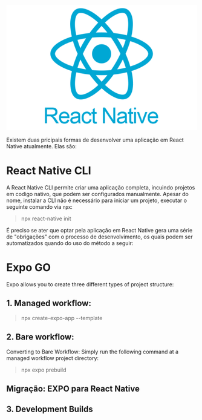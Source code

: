 <div align="center">
 <img src="./assets/react.png">
</div>

Existem duas pricipais formas de desenvolver uma aplicação em React Native atualmente. Elas são:

<h1>React Native CLI</h1>

A React Native CLI permite criar uma aplicação completa, incuindo projetos em codigo nativo, que podem ser configurados manualmente. Apesar do nome, instalar a CLI não é necessário para iniciar um projeto, executar o seguinte comando via `npx`:

> npx react-native init <projectname>

É preciso se ater que optar pela aplicação em React Native gera uma série de "obrigações" com o processo de desenvolvimento, os quais podem ser automatizados quando do uso do método a seguir:

<h1>Expo GO</h1>

Expo allows you to create three different types of project structure:

<h2>1. Managed workflow:</h2>

> npx create-expo-app --template

<h2>2. Bare workflow:</h2>

Converting to Bare Workflow: Simply run the following command at a managed workflow project directory:

> npx expo prebuild

<h2>Migração: EXPO para React Native</h2>

<h2>3. Development Builds</h2>
